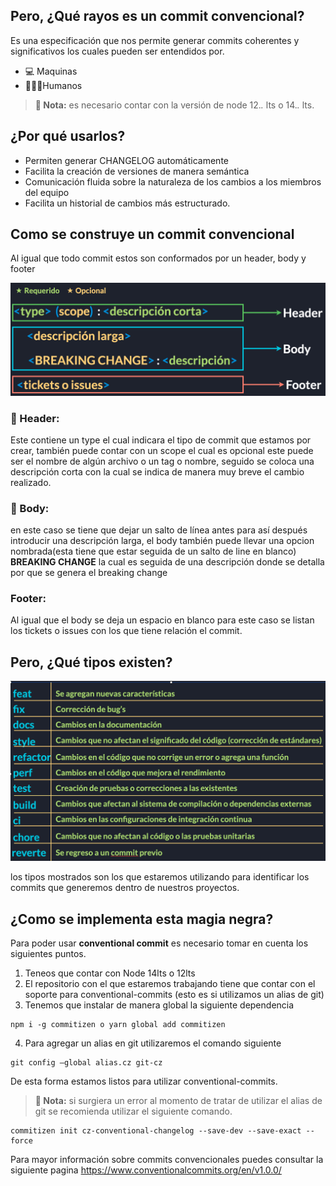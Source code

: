 ## Pero, ¿Qué rayos es un commit convencional?

Es una especificación que nos permite generar commits coherentes y significativos los cuales pueden ser entendidos por.

* 💻 Maquinas
* 👨🏻‍💻Humanos

> **🔖 Nota:** es necesario contar con la versión de node 12.*.* lts o 14.*.* lts.


## ¿Por qué usarlos?

* Permiten generar CHANGELOG automáticamente
* Facilita la creación de versiones de manera semántica
* Comunicación fluida sobre la naturaleza de los cambios a los miembros del equipo
* Facilita un historial de cambios más estructurado.

## Como se construye un commit convencional

Al igual que todo commit estos son conformados por un header, body y footer

![Commit](https://raw.githubusercontent.com/OrcaPracticas/happy-shell/master/testing/Commit.png)


### 📝 Header:

Este contiene un type el cual indicara el tipo de commit que estamos por crear, también puede contar con un scope el cual es opcional este puede ser el nombre de algún archivo o un tag o nombre, seguido se coloca una descripción corta con la cual se indica de manera muy breve el cambio realizado.

### 📝 Body:

en este caso se tiene que dejar un salto de línea antes para así después introducir una descripción larga, el body también puede llevar una opcion nombrada(esta tiene que estar seguida de un salto de line en blanco) **BREAKING CHANGE** la cual es seguida de una descripción donde se detalla por que se genera el breaking change


### Footer: 

Al igual que el body se deja un espacio en blanco para este caso se listan los tickets o issues con los que tiene relación el commit.


## Pero, ¿Qué tipos existen?

![tipos](https://raw.githubusercontent.com/OrcaPracticas/happy-shell/master/testing/Captura%20de%20Pantalla%202020-12-01%20a%20la(s)%2011.59.07.png)

los tipos mostrados son los que estaremos utilizando para identificar los commits que generemos dentro de nuestros proyectos.

## ¿Como se implementa esta magia negra?

Para poder usar **conventional commit** es necesario tomar en cuenta los siguientes puntos.

1. Teneos que contar con Node 14lts o 12lts
2. El repositorio con el que estaremos trabajando tiene que contar con el soporte para conventional-commits (esto es si utilizamos un alias de git)
3. Tenemos que instalar de manera global la siguiente dependencia

```
npm i -g commitizen o yarn global add commitizen
```

4. Para agregar un alias en git utilizaremos el comando siguiente 

```
git config —global alias.cz git-cz
```

De esta forma estamos listos para utilizar conventional-commits.

> **🔖 Nota:** si surgiera un error al momento de tratar de utilizar el alias de git se recomienda utilizar el siguiente comando.

```
commitizen init cz-conventional-changelog --save-dev --save-exact --force
```


Para mayor información sobre commits convencionales puedes consultar la siguiente pagina
https://www.conventionalcommits.org/en/v1.0.0/